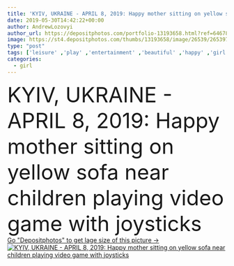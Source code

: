 ```yaml
---
title: 'KYIV, UKRAINE - APRIL 8, 2019: Happy mother sitting on yellow sofa near children playing video game with joysticks'
date: 2019-05-30T14:42:22+00:00
author: AndrewLozovyi
author_url: https://depositphotos.com/portfolio-13193658.html?ref=64678756
image: https://st4.depositphotos.com/thumbs/13193658/image/26539/265397468/api_thumb_450.jpg?forcejpeg=true
type: "post"
tags: ['leisure' ,'play' ,'entertainment' ,'beautiful' ,'happy' ,'girl' ,'happiness' ,'cheerful' ,'cute' ,'caucasian' ,'smile' ,'family' ,'technology' ,'boy' ,'children' ,'kids' ,'emotion' ,'adorable' ,'home' ,'playing' ,'woman' ,'electronic' ,'emotional' ,'together' ,'togetherness' ,'indoors' ,'attractive' ,'son' ,'daughter' ,'positive' ,'mother' ,'parent' ,'brother' ,'sister' ,'focused' ,'gaming' ,'youngster' ,'siblings' ,'motherhood' ,'preteen' ,'gamepads' ,'girlhood' ,'boyhood' ,'joysticks' ,'copy space' ,'young adult' ,'three people' ,'Video Game' ,'home theater' ,'yellow sofa' ]
categories: 
  - girl
---
```

<div aling="center">
            <font size="60"> KYIV, UKRAINE - APRIL 8, 2019: Happy mother sitting on yellow sofa near children playing video game with joysticks</font>   
</div>
<div>
    <a href='https://st4.depositphotos.com/thumbs/13193658/image/26539/265397468/api_thumb_450.jpg?forcejpeg=true?ref=64678756' target=_blank > Go "Depositphotos" to get lage size of this picture ->
        <img href='https://st4.depositphotos.com/thumbs/13193658/image/26539/265397468/api_thumb_450.jpg?forcejpeg=true?ref=64678756' src='https://st4.depositphotos.com/13193658/26539/i/950/depositphotos_265397468-stock-photo-kyiv-ukraine-april-2019-happy.jpg?forcejpeg=true' alt='KYIV, UKRAINE - APRIL 8, 2019: Happy mother sitting on yellow sofa near children playing video game with joysticks' >
    </a>
</div>
